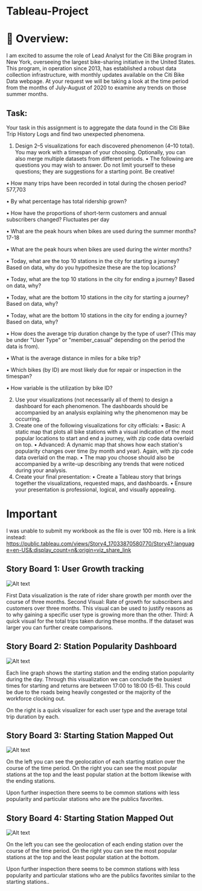 # Tableau-Project
# 🚴 Overview:
I am excited to assume the role of Lead Analyst for the Citi Bike program in New York, overseeing the largest bike-sharing initiative in the United States. This program, in operation since 2013, has established a robust data collection infrastructure, with monthly updates available on the Citi Bike Data webpage. At your request we will be taking a look at the time period from the months of July-August of 2020 to examine any trends on those summer months. 

## Task:
Your task in this assignment is to aggregate the data found in the Citi Bike Trip History Logs and find two unexpected phenomena.
1. Design 2–5 visualizations for each discovered phenomenon (4–10 total). You may work with a timespan of your choosing. Optionally, you can also merge multiple datasets from different periods.
• The following are questions you may wish to answer. Do not limit yourself to these questions; they are suggestions for a starting point. Be creative!

• How many trips have been recorded in total during the chosen period? 577,703 

• By what percentage has total ridership grown?

• How have the proportions of short-term customers and annual subscribers changed? Fluctuates per day

• What are the peak hours when bikes are used during the summer months? 17-18

• What are the peak hours when bikes are used during the winter months?

• Today, what are the top 10 stations in the city for starting a journey? Based on data, why do you hypothesize these are the top locations?

• Today, what are the top 10 stations in the city for ending a journey? Based on data, why?

• Today, what are the bottom 10 stations in the city for starting a journey? Based on data, why?

• Today, what are the bottom 10 stations in the city for ending a journey? Based on data, why?

• How does the average trip duration change by the type of user? (This may be under "User Type" or "member_casual" depending on the period the data is from).

• What is the average distance in miles for a bike trip?

• Which bikes (by ID) are most likely due for repair or inspection in the timespan?

• How variable is the utilization by bike ID?

2. Use your visualizations (not necessarily all of them) to design a dashboard for each phenomenon. The dashboards should be accompanied by an analysis explaining why the phenomenon may be occurring.
3. Create one of the following visualizations for city officials:
• Basic: A static map that plots all bike stations with a visual indication of the most popular locations to start and end a journey, with zip code data overlaid on top.
• Advanced: A dynamic map that shows how each station's popularity changes over time (by month and year). Again, with zip code data overlaid on the map.
• The map you choose should also be accompanied by a write-up describing any trends that were noticed during your analysis.
4. Create your final presentation:
• Create a Tableau story that brings together the visualizations, requested maps, and dashboards.
• Ensure your presentation is professional, logical, and visually appealing.

# Important
I was unable to submit my workbook as the file is over 100 mb. Here is a link instead: https://public.tableau.com/views/Story4_17033870580770/Story4?:language=en-US&:display_count=n&:origin=viz_share_link

## Story Board 1: User Growth tracking

![Alt text](<Story 1.png>)

First Data visualization is the rate of rider share growth per month over the course of three months.
Second Visual: Rate of growth for subscribers and customers over three months. This visual can be used to justify reasons as to why gaining a specific user type is growing more than the other. 
Third: A quick visual for the total trips taken during these months. If the dataset was larger you can further create comparisons.

## Story Board 2: Station Popularity Dashboard

![Alt text](<Story 2.png>)

Each line graph shows the starting station and the ending station popularity during the day. Through this visualization we can conclude the busiest times for starting and returns are between 17:00 to 18:00 (5-6). This could be due to the roads being heavily congested or the majority of the workforce clocking out. 

On the right is a quick visualizer for each user type and the average total trip duration by each. 

## Story Board 3: Starting Station Mapped Out

![Alt text](<Story 3.png>)

On the left you can see the geolocation of each starting station over the course of the time period.
On the right you can see the most popular stations at the top and the least popular station at the bottom likewise with the ending stations. 

Upon further inspection there seems to be common stations with less popularity and particular stations who are the publics favorites. 

## Story Board 4: Starting Station Mapped Out

![Alt text](<Story 4.png>)

On the left you can see the geolocation of each ending station over the course of the time period.
On the right you can see the most popular stations at the top and the least popular station at the bottom.

Upon further inspection there seems to be common stations with less popularity and particular stations who are the publics favorites similar to the starting stations.. 
